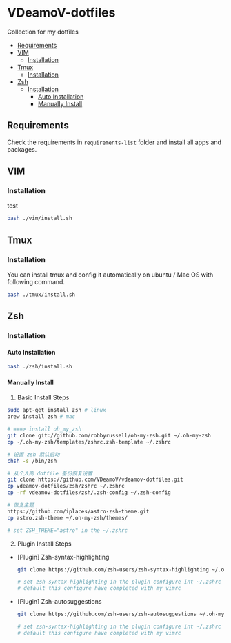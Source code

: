 # VDeamoV-dotfiles
Collection for my dotfiles

<!-- vim-markdown-toc GitLab -->

* [Requirements](#requirements)
* [VIM](#vim)
  * [Installation](#installation)
* [Tmux](#tmux)
  * [Installation](#installation-1)
* [Zsh](#zsh)
  * [Installation](#installation-2)
    * [Auto Installation](#auto-installation)
    * [Manually Install](#manually-install)

<!-- vim-markdown-toc -->
## Requirements 

Check the requirements in `requirements-list` folder and install all apps and
packages.

## VIM
### Installation
test

```bash
bash ./vim/install.sh
```

## Tmux
### Installation

You can install tmux and config it automatically on ubuntu / Mac OS with
following command.

```bash
bash ./tmux/install.sh
```

## Zsh
### Installation
#### Auto Installation

```bash
bash ./zsh/install.sh
```

#### Manually Install
1. Basic Install Steps

```bash
sudo apt-get install zsh # linux
brew install zsh # mac

# ===> install oh_my_zsh
git clone git://github.com/robbyrussell/oh-my-zsh.git ~/.oh-my-zsh
cp ~/.oh-my-zsh/templates/zshrc.zsh-template ~/.zshrc

# 设置 zsh 默认启动
chsh -s /bin/zsh

# 从个人的 dotfile 备份恢复设置
git clone https://github.com/VDeamoV/vdeamov-dotfiles.git
cp vdeamov-dotfiles/zsh/zshrc ~/.zshrc
cp -rf vdeamov-dotfiles/zsh/.zsh-config ~/.zsh-config

# 恢复主题
https://github.com/iplaces/astro-zsh-theme.git
cp astro.zsh-theme ~/.oh-my-zsh/themes/

# set ZSH_THEME="astro" in the ~/.zshrc
```

2. Plugin Install Steps

- [Plugin] Zsh-syntax-highlighting

  ```bash
  git clone https://github.com/zsh-users/zsh-syntax-highlighting ~/.oh-my-zsh/custom/plugins/zsh-syntax-highlighting

  # set zsh-syntax-highlighting in the plugin configure int ~/.zshrc
  # default this configure have completed with my vimrc
  ```

- [Plugin] Zsh-autosuggestions

  ```bash
  git clone https://github.com/zsh-users/zsh-autosuggestions ~/.oh-my-zsh/custom/plugins/zsh-autosuggestions

  # set zsh-syntax-highlighting in the plugin configure int ~/.zshrc
  # default this configure have completed with my vimrc
  ```
